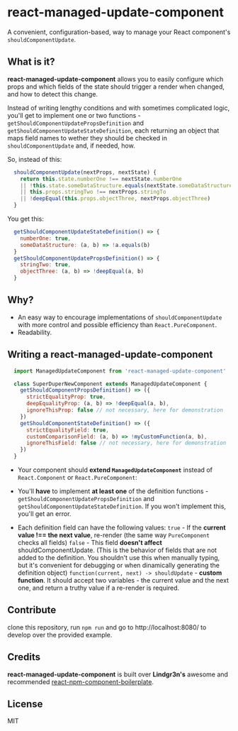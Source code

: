 # react-managed-update-component
A convenient, configuration-based, way to manage your React component's `shouldComponentUpdate`.

## What is it?
**react-managed-update-component** allows you to easily configure which props and which fields of the state should trigger a render when changed, and how to detect this change.

Instead of writing lengthy conditions and with sometimes complicated logic, you'll get to implement one or two functions - `getShouldComponentUpdatePropsDefinition` and `getShouldComponentUpdateStateDefinition`, each returning an object that maps field names to wether they should be checked in `shouldComponentUpdate` and, if needed, how.

So, instead of this:
```javascript
  shouldComponentUpdate(nextProps, nextState) {
    return this.state.numberOne !== nextState.numberOne
    || !this.state.someDataStructure.equals(nextState.someDataStructure)
    || this.props.stringTwo !== nextProps.stringTo
    || !deepEqual(this.props.objectThree, nextProps.objectThree)
  }
```
You get this:
```javascript
  getShouldComponentUpdateStateDefinition() => {
    numberOne: true,
    someDataStructure: (a, b) => !a.equals(b)
  }
  getShouldComponentUpdatePropsDefinition() => {
    stringTwo: true,
    objectThree: (a, b) => !deepEqual(a, b)
  }
```

## Why?
- An easy way to encourage implementations of `shouldComponentUpdate` with more control and possible efficiency than `React.PureComponent`.
- Readability.

## Writing a react-managed-update-component
```javascript
  import ManagedUpdateComponent from 'react-managed-update-component'

  class SuperDuperNewComponent extends ManagedUpdateComponent {
    getShouldComponentPropsDefinition() => ({
      strictEqualityProp: true,
      deepEqualityProp: (a, b) => !deepEqual(a, b),
      ignoreThisProp: false // not necessary, here for demonstration
    })
    getShouldComponentStateDefinition() => ({
      strictEqualityField: true,
      customComparisonField: (a, b) => !myCustomFunction(a, b),
      ignoreThisField: false // not necessary, here for demonstration
    })
  }
```
- Your component should **extend `ManagedUpdateComponent`** instead of `React.Component` or `React.PureComponent`:

- You'll **have** to implement **at least one** of the definition functions - `getShouldComponentUpdatePropsDefinition` and `getShouldComponentUpdateStateDefinition`. If you won't implement this, you'll get an error.

- Each definition field can have the following values:
`true` - If the **current value !== the next value**, re-render (the same way `PureComponent` checks all fields)
`false` - This field **doesn't affect** shouldComponentUpdate.
(This is the behavior of fields that are not added to the definition. You shouldn't use this when manually typing, but it's convenient for debugging or when dinamically generating the definition object)
`function(current, next) -> shouldUpdate` - **custom function**. It should accept two variables - the current value and the next one, and return a truthy value if a re-render is required.

## Contribute
clone this repository, run `npm run` and go to http://localhost:8080/ to develop over the provided example.

## Credits
**react-managed-update-component** is built over **Lindgr3n's** awesome and recommended  [react-npm-component-boilerplate](https://github.com/lindgr3n/react-npm-component-boilerplate).

## License
MIT

